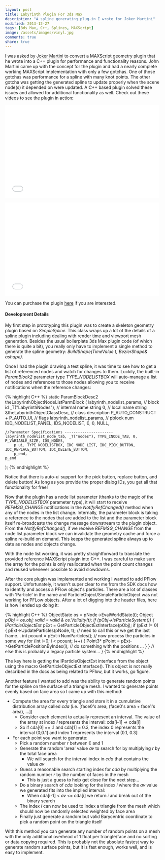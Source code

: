 ```yaml
---
layout: post
title: Labyrinth Plugin For 3ds Max
description: "A spline generating plug-in I wrote for Joker Martini"
modified: 2013-12-27
tags: [3ds Max, C++, Splines, MAXScript]
image: /assets/images/vinyl.jpg
comments: true
share: true
---
```


I was asked by [Joker Martini](http://jokermartini.com/) to convert a MAXScript geometry plugin that he wrote into a C++ plugin for performance and functionality reasons.
John Martini came up with the concept for the plugin and had a nearly complete working MAXScript implementation with only a few gotchas.
One of those gotchas was performance for a spline with many knot points.
The other gotcha was getting the generated spline to update properly when the scene node(s) it depended on were updated.
A C++ based plugin solved these issues and allowed for additional functionality as well. Check out these videos to see the plugin in action:

<iframe src="//player.vimeo.com/video/86831419?title=0&amp;byline=0&amp;portrait=0&amp;color=c9ff23" width="500" height="303" frameborder="0" webkitallowfullscreen mozallowfullscreen allowfullscreen></iframe>

<p/>

<iframe src="//player.vimeo.com/video/86815022?title=0&amp;byline=0&amp;portrait=0&amp;color=c9ff23" width="500" height="303" frameborder="0" webkitallowfullscreen mozallowfullscreen allowfullscreen></iframe>

<p/>

You can purchase the plugin [here](http://jokermartini.com/2014/02/17/labyrinth/) if you are interested.

#### Development Details

My first step in prototyping this plugin was to create a skeleton geometry plugin based on *SimpleSpline*.
This class wraps up a lot of the details of a spline plugin including dealing with render time and viewport mesh generation.
Besides the usual boilerplate 3ds Max plugin code (of which there is quite a bit), you really only have to implement a single method to generate the spline geometry: *BuildShape(TimeValue t, BezierShape& ashape)*.

Once I had the plugin drawing a test spline, it was time to see how to get a list of referenced nodes and watch for changes to them.
Luckily, the built-in *ParamBlock2* parameter type *TYPE_NODELISTBOX* will auto-manage a list of nodes and references to those nodes allowing you to receive notifications when the reference changes:

{% highlight C++ %}
static ParamBlockDesc2 theLabyrinthObjectNodeListParmBlock
(
	labyrinth_nodelist_params,		// block id
	_T("LabyrinthNodes"),	     	// internal name string
	0,								// local name string
	&theLabyrinthObjectClassDesc,   // class description
	P_AUTO_CONSTRUCT + P_AUTO_UI,	// flags
	labyrinth_nodelist_params,	    // pblock num
	IDD_NODELIST_PANEL, IDS_NODELIST, 0, 0, NULL,

	//Parameter Specifications ----------------------
	labyrinth_nodelist_node_tab, _T("nodes"), TYPE_INODE_TAB, 0, P_VARIABLE_SIZE, IDS_NODES,
		p_ui, TYPE_NODELISTBOX, IDC_NODE_LIST, IDC_PICK_BUTTON, IDC_REPLACE_BUTTON, IDC_DELETE_BUTTON,
		p_end,
	p_end
);
{% endhighlight %}

Notice that there is auto-ui support for the pick button, replace button, and delete button! As long as you provide the proper dialog IDs, you get all that functionality for free!

Now that the plugin has a node list parameter (thanks to the magic of the *TYPE_NODELISTBOX* parameter type), it will start to receive *REFMSG_CHANGE* notifications in the *NotifyRefChanged()* method when any of the nodes in the list change.
Internally, the parameter block is taking a reference to the nodes that are added to the list and the parameter block itself re-broadcasts the change message downstream to the plugin object.
From the *NotifyRefChanged()*, if we receive *REFMSG_CHANGE* from the node list parameter block we can invalidate the geometry cache and force a spline re-build on demand.
This keeps the generated spline always up to date as nodes and objects change.

With the node list working, it was pretty straightforward to translate the provided reference MAXScript plugin into C++.
I was careful to make sure the array for the points is only reallocated when the point count changes and reused whenever possible to avoid slowdowns.

After the core plugin was implemented and working I wanted to add PFlow support.
Unfortunately, it wasn't super clear to me from the SDK docs how to identify and access a PFlow object's particles. There are a lot of classes with 'Particle' in the name and ParticleObject/SimpleParticleObject was not working for PFLow objects.
After a lot of digging into the header files, here is how I ended up doing it:

{% highlight C++ %}
ObjectState os = pNode->EvalWorldState(t);
Object *pObj = os.obj;
valid = valid & os.Validity(t);
if (pObj->IsParticleSystem())
{
    IParticleObjectExt* pExt = GetParticleObjectExtInterface(pObj);
    if (pExt != 0)
    {
        pExt->UpdateParticles(pNode, t); // need to call this or we get the last frame...
        int pcount = pExt->NumParticles();
        // now process the particles in some way
        for (int i=0; i < pcount; i++)
        {
            Point3* pPoint = pExt->GetParticlePositionByIndex(i);
            // do something with the positions
            ...
        }
    }
    // else this is probably a legacy particle system...
}
{% endhighlight %}

The key here is getting the IParticleObjectExt interface from the object using the macro GetParticleObjectExtInterface(). This object is not really described in the docs as being related to PFlow, but it works, go figure.

Another feature I wanted to add was the ability to generate random points for the spline on the surface of a triangle mesh.
I wanted to generate points evenly based on face area so I came up with this method:

- Compute the area for every triangle and store it in a cumulative distribution array called *cda* (i.e. \[face0's area, (face0's area + face1's area), ...\])
    - Consider each element to actually represent an interval. The value of the array at index *i* represents the interval: cda\[i-1\] -> cda\[i\]
    - So if cda[0] == .1 and cda[1] = 0.3, the index 0 represents the interval (0,0.1\] and index 1 represents the interval (0.1, 0.3\]
- For each point you want to generate:
    - Pick a random number *r* between 0 and 1
    - Generate the random 'area' value *av* to search for by multiplying *r* by the total face area
        - We will search for the interval index in *cda* that contains the value *av*
    - Guess a reasonable search starting index for *cda* by multiplying the random number *r* by the number of faces in the mesh
        - This is just a guess to help get close for the next step...
    - Do a binary search of *cda* looking for the index *i* where the *av* value we generated fits into the implied interval:
        - When cda\[i-1\] < *av* <= cda\[i\] we return *i* and break out of the binary search
    - The index *i* can now be used to index a triangle from the mesh which should now be randomly selected weighted by face area
    - Finally just generate a random but valid Barycentric coordinate to pick a random point on the triangle itself

With this method you can generate any number of random points on a mesh with the only additional overhead of 1 float per triangle/face and no sorting or data copying required.
This is probably not the absolute fastest way to generate random surface points, but it is fast enough, works well, and is easy to implement.













